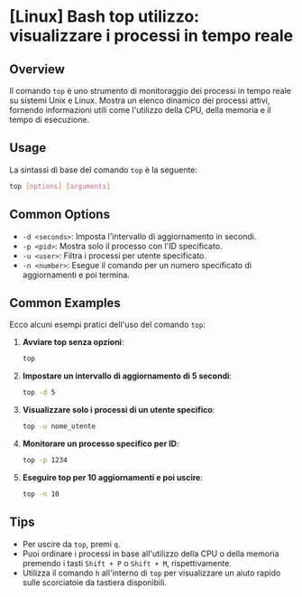 # [Linux] Bash top utilizzo: visualizzare i processi in tempo reale

## Overview
Il comando `top` è uno strumento di monitoraggio dei processi in tempo reale su sistemi Unix e Linux. Mostra un elenco dinamico dei processi attivi, fornendo informazioni utili come l'utilizzo della CPU, della memoria e il tempo di esecuzione.

## Usage
La sintassi di base del comando `top` è la seguente:

```bash
top [options] [arguments]
```

## Common Options
- `-d <seconds>`: Imposta l'intervallo di aggiornamento in secondi.
- `-p <pid>`: Mostra solo il processo con l'ID specificato.
- `-u <user>`: Filtra i processi per utente specificato.
- `-n <number>`: Esegue il comando per un numero specificato di aggiornamenti e poi termina.

## Common Examples
Ecco alcuni esempi pratici dell'uso del comando `top`:

1. **Avviare top senza opzioni**:
   ```bash
   top
   ```

2. **Impostare un intervallo di aggiornamento di 5 secondi**:
   ```bash
   top -d 5
   ```

3. **Visualizzare solo i processi di un utente specifico**:
   ```bash
   top -u nome_utente
   ```

4. **Monitorare un processo specifico per ID**:
   ```bash
   top -p 1234
   ```

5. **Eseguire top per 10 aggiornamenti e poi uscire**:
   ```bash
   top -n 10
   ```

## Tips
- Per uscire da `top`, premi `q`.
- Puoi ordinare i processi in base all'utilizzo della CPU o della memoria premendo i tasti `Shift + P` o `Shift + M`, rispettivamente.
- Utilizza il comando `h` all'interno di `top` per visualizzare un aiuto rapido sulle scorciatoie da tastiera disponibili.